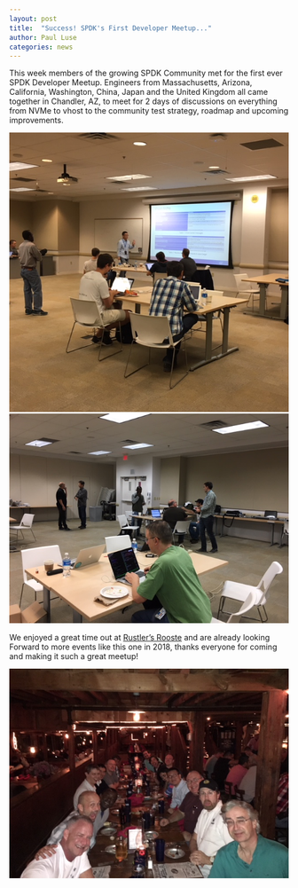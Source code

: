 ```yaml
---
layout: post
title:  "Success! SPDK's First Developer Meetup..."
author: Paul Luse
categories: news
---
```


This week members of the growing SPDK Community met for the first ever SPDK Developer Meetup. Engineers
from Massachusetts, Arizona, California, Washington, China, Japan and the United Kingdom all came together
in Chandler, AZ, to meet for 2 days of discussions on everything from NVMe to vhost to the community test
strategy, roadmap and upcoming improvements.

![Meetup](../img/blog/work1.png "Work Time")
![Meetup](../img/blog/work2.png "Break Time")

We enjoyed a great time out at [Rustler’s Rooste]( http://www.rustlersrooste.com/) and are already looking 
Forward to more events like this one in 2018, thanks everyone for coming and making it such a great meetup!

![Meetup](../img/blog/dinner.png "Fun Time")
